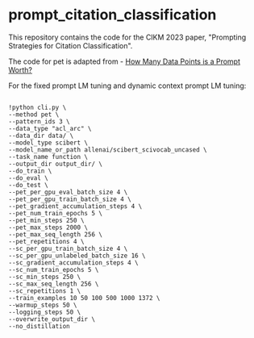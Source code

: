 # prompt_citation_classification

This repository contains the code for the CIKM 2023 paper, "Prompting Strategies for Citation Classification".

The code for pet is adapted from - [How Many Data Points is a Prompt Worth?](https://github.com/TevenLeScao/pet)

For the fixed prompt LM tuning and dynamic context prompt LM tuning:

```

!python cli.py \
--method pet \
--pattern_ids 3 \
--data_type "acl_arc" \
--data_dir data/ \
--model_type scibert \
--model_name_or_path allenai/scibert_scivocab_uncased \
--task_name function \
--output_dir output_dir/ \
--do_train \
--do_eval \
--do_test \
--pet_per_gpu_eval_batch_size 4 \
--pet_per_gpu_train_batch_size 4 \
--pet_gradient_accumulation_steps 4 \
--pet_num_train_epochs 5 \
--pet_min_steps 250 \
--pet_max_steps 2000 \
--pet_max_seq_length 256 \
--pet_repetitions 4 \
--sc_per_gpu_train_batch_size 4 \
--sc_per_gpu_unlabeled_batch_size 16 \
--sc_gradient_accumulation_steps 4 \
--sc_num_train_epochs 5 \
--sc_min_steps 250 \
--sc_max_seq_length 256 \
--sc_repetitions 1 \
--train_examples 10 50 100 500 1000 1372 \
--warmup_steps 50 \
--logging_steps 50 \
--overwrite_output_dir \
--no_distillation

```
